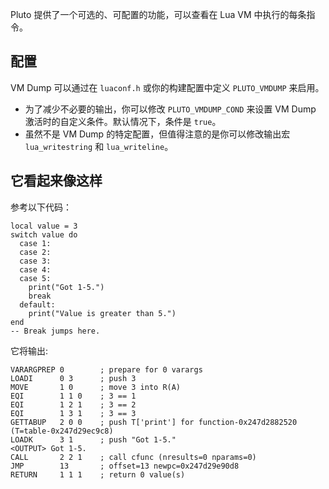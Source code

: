 Pluto 提供了一个可选的、可配置的功能，可以查看在 Lua VM 中执行的每条指令。

## 配置

VM Dump 可以通过在 `luaconf.h` 或你的构建配置中定义 `PLUTO_VMDUMP` 来启用。

- 为了减少不必要的输出，你可以修改 `PLUTO_VMDUMP_COND` 来设置 VM Dump 激活时的自定义条件。默认情况下，条件是 `true`。
- 虽然不是 VM Dump 的特定配置，但值得注意的是你可以修改输出宏 `lua_writestring` 和 `lua_writeline`。

## 它看起来像这样

参考以下代码：

```pluto showLineNumbers
local value = 3
switch value do
  case 1:
  case 2:
  case 3:
  case 4:
  case 5:
    print("Got 1-5.")
    break
  default:
    print("Value is greater than 5.")
end
-- Break jumps here.
```

它将输出:

```
VARARGPREP 0        ; prepare for 0 varargs
LOADI      0 3      ; push 3
MOVE       1 0      ; move 3 into R(A)
EQI        1 1 0    ; 3 == 1
EQI        1 2 1    ; 3 == 2
EQI        1 3 1    ; 3 == 3
GETTABUP   2 0 0    ; push T['print'] for function-0x247d2882520 (T=table-0x247d29ec9c8)                                              
LOADK      3 1      ; push "Got 1-5."
<OUTPUT> Got 1-5.
CALL       2 2 1    ; call cfunc (nresults=0 nparams=0)                                                                                                              
JMP        13       ; offset=13 newpc=0x247d29e90d8
RETURN     1 1 1    ; return 0 value(s)
```